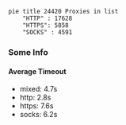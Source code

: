 
```mermaid
pie title 24420 Proxies in list
    "HTTP" : 17628
    "HTTPS": 5858
    "SOCKS" : 4591
```

### Some Info
#### Average Timeout

- mixed: 4.7s
- http: 2.8s
- https: 7.6s
- socks: 6.2s